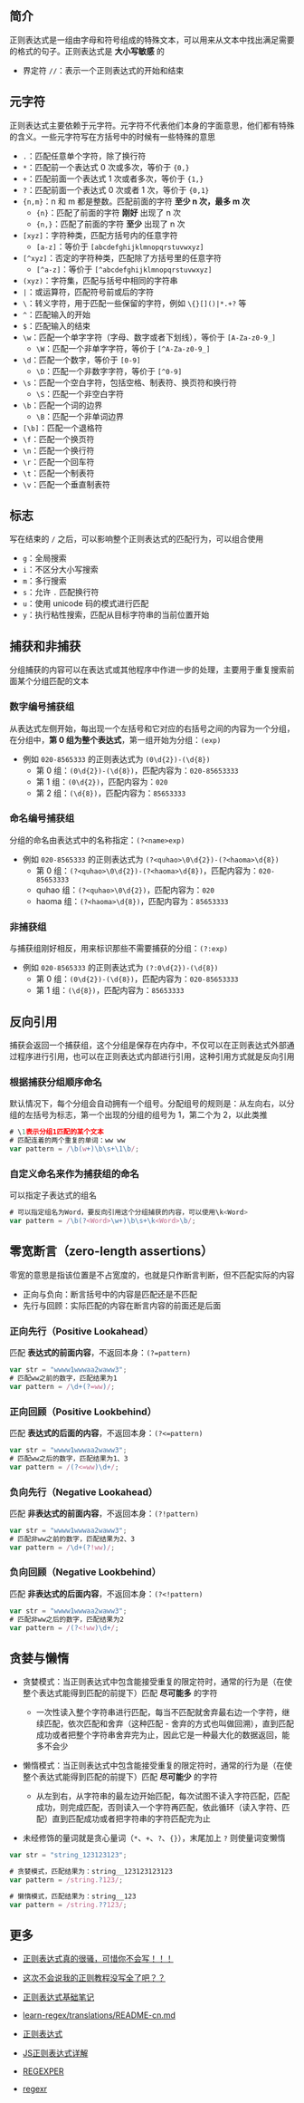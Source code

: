 ## 简介

正则表达式是一组由字母和符号组成的特殊文本，可以用来从文本中找出满足需要的格式的句子。正则表达式是 **大小写敏感** 的

- 界定符 `//`：表示一个正则表达式的开始和结束

## 元字符

正则表达式主要依赖于元字符。元字符不代表他们本身的字面意思，他们都有特殊的含义。一些元字符写在方括号中的时候有一些特殊的意思

- `.`：匹配任意单个字符，除了换行符
- `*`：匹配前一个表达式 0 次或多次，等价于 `{0,}`
- `+`：匹配前面一个表达式 1 次或者多次，等价于 `{1,}`
- `?`：匹配前面一个表达式 0 次或者 1 次，等价于 `{0,1}`
- `{n,m}`：n 和 m 都是整数。匹配前面的字符 **至少 n 次，最多 m 次**
  - `{n}`：匹配了前面的字符 **刚好** 出现了 n 次
  - `{n,}`：匹配了前面的字符 **至少** 出现了 n 次
- `[xyz]`：字符种类，匹配方括号内的任意字符
  - `[a-z]`：等价于 `[abcdefghijklmnopqrstuvwxyz]`
- `[^xyz]`：否定的字符种类，匹配除了方括号里的任意字符
  - `[^a-z]`：等价于 `[^abcdefghijklmnopqrstuvwxyz]`
- `(xyz)`：字符集，匹配与括号中相同的字符串
- `|`：或运算符，匹配符号前或后的字符
- `\`：转义字符，用于匹配一些保留的字符，例如 `\{}[]()|*.+?` 等
- `^`：匹配输入的开始
- `$`：匹配输入的结束
- `\w`：匹配一个单字字符（字母、数字或者下划线），等价于 `[A-Za-z0-9_]`
  - `\W`：匹配一个非单字字符，等价于 `[^A-Za-z0-9_]`
- `\d`：匹配一个数字，等价于 `[0-9]`
  - `\D`：匹配一个非数字字符，等价于 `[^0-9]`
- `\s`：匹配一个空白字符，包括空格、制表符、换页符和换行符
  - `\S`：匹配一个非空白字符
- `\b`：匹配一个词的边界
  - `\B`：匹配一个非单词边界
- `[\b]`：匹配一个退格符
- `\f`：匹配一个换页符
- `\n`：匹配一个换行符
- `\r`：匹配一个回车符
- `\t`：匹配一个制表符
- `\v`：匹配一个垂直制表符

## 标志

写在结束的 `/` 之后，可以影响整个正则表达式的匹配行为，可以组合使用

- `g`：全局搜索
- `i`：不区分大小写搜索
- `m`：多行搜索
- `s`：允许 `.` 匹配换行符
- `u`：使用 unicode 码的模式进行匹配
- `y`：执行粘性搜索，匹配从目标字符串的当前位置开始

## 捕获和非捕获

分组捕获的内容可以在表达式或其他程序中作进一步的处理，主要用于重复搜索前面某个分组匹配的文本

### 数字编号捕获组

从表达式左侧开始，每出现一个左括号和它对应的右括号之间的内容为一个分组，在分组中，**第 0 组为整个表达式**，第一组开始为分组：`(exp)`

- 例如 `020-8565333` 的正则表达式为 `(0\d{2})-(\d{8})`
  - 第 0 组：`(0\d{2})-(\d{8})`，匹配内容为：`020-85653333`
  - 第 1 组：`(0\d{2})`，匹配内容为：`020`
  - 第 2 组：`(\d{8})`，匹配内容为：`85653333`

### 命名编号捕获组

分组的命名由表达式中的名称指定：`(?<name>exp)`

- 例如 `020-8565333` 的正则表达式为 `(?<quhao>\0\d{2})-(?<haoma>\d{8})`
  - 第 0 组：`(?<quhao>\0\d{2})-(?<haoma>\d{8})`，匹配内容为：`020-85653333`
  - quhao 组：`(?<quhao>\0\d{2})`，匹配内容为：`020`
  - haoma 组：`(?<haoma>\d{8})`，匹配内容为：`85653333`

### 非捕获组

与捕获组刚好相反，用来标识那些不需要捕获的分组：`(?:exp)`

- 例如 `020-8565333` 的正则表达式为 `(?:0\d{2})-(\d{8})`
  - 第 0 组：`(0\d{2})-(\d{8})`，匹配内容为：`020-85653333`
  - 第 1 组：`(\d{8})`，匹配内容为：`85653333`

## 反向引用

捕获会返回一个捕获组，这个分组是保存在内存中，不仅可以在正则表达式外部通过程序进行引用，也可以在正则表达式内部进行引用，这种引用方式就是反向引用

### 根据捕获分组顺序命名

默认情况下，每个分组会自动拥有一个组号。分配组号的规则是：从左向右，以分组的左括号为标志，第一个出现的分组的组号为 1，第二个为 2，以此类推

```javascript
# \1表示分组1匹配的某个文本
# 匹配连着的两个重复的单词：ww ww
var pattern = /\b(w+)\b\s+\1\b/;
```

### 自定义命名来作为捕获组的命名

可以指定子表达式的组名

```javascript
# 可以指定组名为Word，要反向引用这个分组捕获的内容，可以使用\k<Word>
var pattern = /\b(?<Word>\w+)\b\s+\k<Word>\b/;
```

## 零宽断言（zero-length assertions）

零宽的意思是指该位置是不占宽度的，也就是只作断言判断，但不匹配实际的内容

- 正向与负向：断言括号中的内容是匹配还是不匹配
- 先行与回顾：实际匹配的内容在断言内容的前面还是后面

### 正向先行（Positive Lookahead）

匹配 **表达式的前面内容**，不返回本身：`(?=pattern)`

```javascript
var str = "wwww1wwwaa2waww3";
# 匹配ww之前的数字，匹配结果为1
var pattern = /\d+(?=ww)/;
```

### 正向回顾（Positive Lookbehind）

匹配 **表达式的后面的内容**，不返回本身：`(?<=pattern)`

```javascript
var str = "wwww1wwwaa2waww3";
# 匹配ww之后的数字，匹配结果为1、3
var pattern = /(?<=ww)\d+/;
```

### 负向先行（Negative Lookahead）

匹配 **非表达式的前面内容**，不返回本身：`(?!pattern)`

```javascript
var str = "wwww1wwwaa2waww3";
# 匹配非ww之前的数字，匹配结果为2、3
var pattern = /\d+(?!ww)/;
```

### 负向回顾（Negative Lookbehind）

匹配 **非表达式的后面内容**，不返回本身：`(?<!pattern)`

```javascript
var str = "wwww1wwwaa2waww3";
# 匹配非ww之后的数字，匹配结果为2
var pattern = /(?<!ww)\d+/;
```

## 贪婪与懒惰

- 贪婪模式：当正则表达式中包含能接受重复的限定符时，通常的行为是（在使整个表达式能得到匹配的前提下）匹配 **尽可能多** 的字符
  - 一次性读入整个字符串进行匹配，每当不匹配就舍弃最右边一个字符，继续匹配，依次匹配和舍弃（这种匹配 - 舍弃的方式也叫做回溯），直到匹配成功或者把整个字符串舍弃完为止，因此它是一种最大化的数据返回，能多不会少

- 懒惰模式：当正则表达式中包含能接受重复的限定符时，通常的行为是（在使整个表达式能得到匹配的前提下）匹配 **尽可能少** 的字符
  - 从左到右，从字符串的最左边开始匹配，每次试图不读入字符匹配，匹配成功，则完成匹配，否则读入一个字符再匹配，依此循环（读入字符、匹配）直到匹配成功或者把字符串的字符匹配完为止
- 未经修饰的量词就是贪心量词（`*`、`+`、`?`、`{}`），末尾加上 `?` 则使量词变懒惰

```javascript
var str = "string_123123123";

# 贪婪模式，匹配结果为：string__123123123123
var pattern = /string.?123/;

# 懒惰模式，匹配结果为：string__123
var pattern = /string.??123/;
```

## 更多

- [正则表达式真的很骚，可惜你不会写！！！](https://juejin.im/post/5b96a8e2e51d450e6a2de115)
- [这次不会说我的正则教程没写全了吧？？](https://juejin.im/post/5b9e7b6ce51d450e8a65ed6b)
- [正则表达式基础笔记](https://segmentfault.com/a/1190000004992869#articleHeader20)
- [learn-regex/translations/README-cn.md](https://github.com/ziishaned/learn-regex/blob/master/translations/README-cn.md)
- [正则表达式](https://developer.mozilla.org/zh-CN/docs/Web/JavaScript/Guide/Regular_Expressions)

- [JS正则表达式详解](https://www.cnblogs.com/moqiutao/p/6513628.html)
- [REGEXPER](https://regexper.com)
- [regexr](https://regexr.com/)









